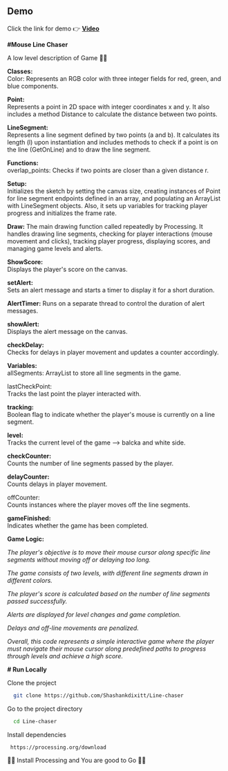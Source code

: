 
## Demo

Click the link for demo 👉 
**[Video](https://youtu.be/Dy73jAYpFOE)**

**#Mouse Line Chaser**

A low level description of Game 🧑‍💻

**Classes:**           
Color: Represents an RGB color with three integer fields for red, green, and blue components.

**Point:**              
Represents a point in 2D space with integer coordinates x and y. It also includes a method Distance to calculate the distance between two points.

**LineSegment:**      
Represents a line segment defined by two points (a and b). It calculates its length (l) upon instantiation and includes methods to check if a point is on the line (GetOnLine) and to draw the line segment.

**Functions:**        
overlap_points: Checks if two points are closer than a given distance r.

**Setup:**                
Initializes the sketch by setting the canvas size, creating instances of Point for line segment endpoints defined in an array, and populating an ArrayList with LineSegment objects. Also, it sets up variables for tracking player progress and initializes the frame rate.

**Draw:**
The main drawing function called repeatedly by Processing. It handles drawing line segments, checking for player interactions (mouse movement and clicks), tracking player progress, displaying scores, and managing game levels and alerts.

**ShowScore:**      
Displays the player's score on the canvas.

**setAlert:**      
Sets an alert message and starts a timer to display it for a short duration.

**AlertTimer:** 
Runs on a separate thread to control the duration of alert messages.

**showAlert:**        
Displays the alert message on the canvas.

**checkDelay:**         
Checks for delays in player movement and updates a counter accordingly.

**Variables:**        
allSegments: ArrayList to store all line segments in the game.

lastCheckPoint:       
Tracks the last point the player interacted with.

**tracking:**    
Boolean flag to indicate whether the player's mouse is currently on a line segment.

**level:**          
Tracks the current level of the game --> balcka and white side.

**checkCounter:**           
Counts the number of line segments passed by the player.

**delayCounter:**      
Counts delays in player movement.

offCounter:        
Counts instances where the player moves off the line segments.

**gameFinished:**       
Indicates whether the game has been completed.

**Game Logic:**
  
*The player's objective is to move their mouse cursor along specific line segments without moving off or delaying too long.*

*The game consists of two levels, with different line segments drawn in different colors.*

*The player's score is calculated based on the number of line segments passed successfully.*

*Alerts are displayed for level changes and game completion.*

*Delays and off-line movements are penalized.*

*Overall, this code represents a simple interactive game where the player must navigate their mouse cursor along predefined paths to progress through levels and achieve a high score.*

**# Run Locally**

Clone the project

```bash
  git clone https://github.com/Shashankdixitt/Line-chaser
```

Go to the project directory

```bash
  cd Line-chaser
```

Install dependencies
```bash
 https://processing.org/download
```
🚀🚀 Install Processing and You are good to Go 🚀🚀



